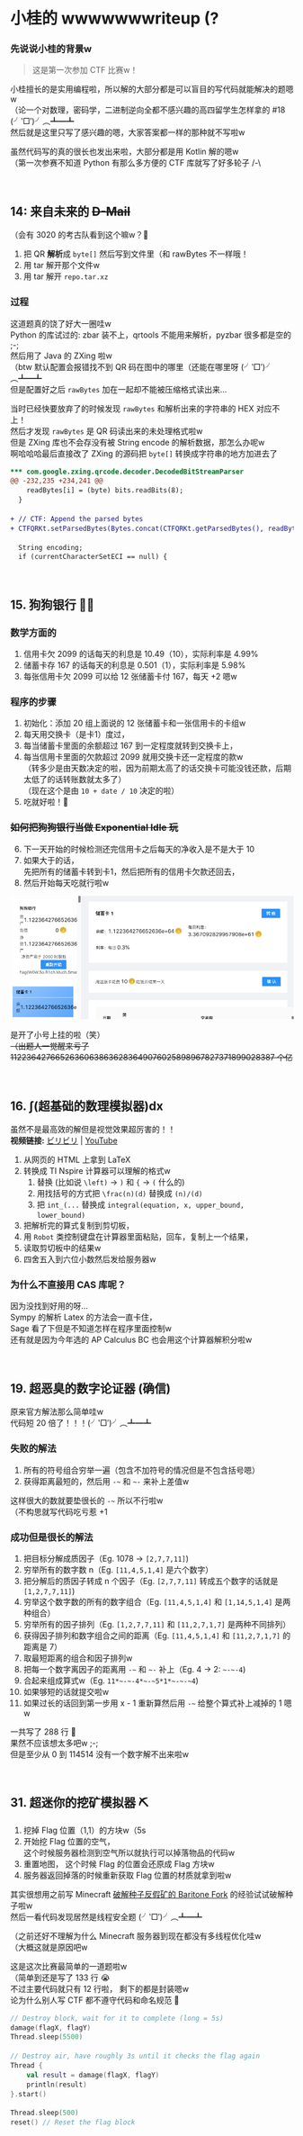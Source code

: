 # 小桂的 wwwwwwwriteup (?

### 先说说小桂的背景w

> 这是第一次参加 CTF 比赛w！

小桂擅长的是实用编程啦，所以解的大部分都是可以盲目的写代码就能解决的题嗯w  
（论一个对数理，密码学，二进制逆向全都不感兴趣的高四留学生怎样拿的 #18 (╯‵□′)╯︵┻━┻  
然后就是这里只写了感兴趣的嗯，大家答案都一样的那种就不写啦w

虽然代码写的真的很长也发出来啦，大部分都是用 Kotlin 解的嗯w  
（第一次参赛不知道 Python 有那么多方便的 CTF 库就写了好多轮子 /-\

<br>

## 14: 来自未来的 ~~D-Mail~~

（会有 3020 的考古队看到这个嘛w？:thinking:

1. 把 QR **解析**成 `byte[]` 然后写到文件里（和 rawBytes 不一样哦！
2. 用 tar 解开那个文件w
3. 用 tar 解开 `repo.tar.xz`

### 过程

这道题真的饶了好大一圈哇w  
Python 的库试过的: zbar 装不上，qrtools 不能用来解析，pyzbar 很多都是空的 ;-;  
然后用了 Java 的 ZXing 啦w  
（btw 默认配置会报错找不到 QR 码在图中的哪里（还能在哪里呀 (╯‵□′)╯︵┻━┻  
但是配置好之后 `rawBytes` 加在一起却不能被压缩格式读出来...

当时已经快要放弃了的时候发现 `rawBytes` 和解析出来的字符串的 HEX 对应不上！  
然后才发现 `rawBytes` 是 QR 码读出来的未处理格式啦w  
但是 ZXing 库也不会存没有被 String encode 的解析数据，那怎么办呢w  
啊哈哈哈最后直接改了 ZXing 的源码把 `byte[]` 转换成字符串的地方加进去了

```diff
*** com.google.zxing.qrcode.decoder.DecodedBitStreamParser
@@ -232,235 +234,241 @@
    readBytes[i] = (byte) bits.readBits(8);
  }

+ // CTF: Append the parsed bytes
+ CTFQRKt.setParsedBytes(Bytes.concat(CTFQRKt.getParsedBytes(), readBytes));

  String encoding;
  if (currentCharacterSetECI == null) {
```

<br>

## 15. 狗狗银行 🐶🏦

### 数学方面的

1. 信用卡欠 2099 的话每天的利息是 10.49（10），实际利率是 4.99%
2. 储蓄卡存 167 的话每天的利息是 0.501（1），实际利率是 5.98% 
3. 每张信用卡欠 2099 可以给 12 张储蓄卡付 167，每天 +2 嗯w

### 程序的步骤

1. 初始化：添加 20 组上面说的 12 张储蓄卡和一张信用卡的卡组w
2. 每天用交换卡（是卡1）度过，
3. 每当储蓄卡里面的余额超过 167 到一定程度就转到交换卡上，
4. 每当信用卡里面的欠款超过 2099 就用交换卡还一定程度的款w  
    （转多少是由天数决定的啦，因为前期太高了的话交换卡可能没钱还款，后期太低了的话转账数就太多了）  
    （现在这个是由 `10 + date / 10` 决定的啦）
5. 吃就好啦！🐷

### ~~如何把狗狗银行当做 Exponential Idle 玩~~

6. 下一天开始的时候检测还完信用卡之后每天的净收入是不是大于 10
7. 如果大于的话，  
先把所有的储蓄卡转到卡1，然后把所有的信用卡欠款还回去，
8. 然后开始每天吃就行啦w

![result](./images/15-result.png)

是开了小号上挂的啦（笑）  
~~（出题人一觉醒来亏了 11223642766526360638636283649076025898967827371899028387 个亿~~

<br>

## 16. ∫(超基础的数理模拟器)dx

虽然不是最高效的解但是视觉效果超厉害的！！  
**视频链接:** [ビリビリ](https://www.bilibili.com/video/BV16a411c7jN/) | [YouTube](https://youtu.be/8L2TkLmXngQ)

1. 从网页的 HTML 上拿到 LaTeX
2. 转换成 TI Nspire 计算器可以理解的格式w
   1. 替换 (比如说 `\left)` → `)` 和 `{` → `(` 什么的)
   2. 用找括号的方式把 `\frac(n)(d)` 替换成 `(n)/(d)`
   3. 把 `int_(...` 替换成 `integral(equation, x, upper_bound, lower_bound)`
3. 把解析完的算式复制到剪切板，
4. 用 `Robot` 类控制键盘在计算器里面粘贴，回车，复制上一个结果，
5. 读取剪切板中的结果w
6. 四舍五入到六位小数然后发给服务器w

### 为什么不直接用 CAS 库呢？

因为没找到好用的呀...  
Sympy 的解析 Latex 的方法会一直卡住，  
Sage 看了下但是不知道怎样在程序里面控制w  
还有就是因为今年选的 AP Calculus BC 也会用这个计算器解积分啦w

<br>

## 19. 超恶臭的数字论证器 (确信)

原来官方解法那么简单哇w  
代码短 20 倍了！！！(╯‵□′)╯︵┻━┻

### 失败的解法

1. 所有的符号组合穷举一遍（包含不加符号的情况但是不包含括号嗯）
2. 获得距离最短的，然后用 `-~` 和 `~-` 来补上差值w

这样很大的数就要垫很长的 `-~` 所以不行啦w  
（不构思就写代码吃亏惹 +1

### 成功但是很长的解法

1. 把目标分解成质因子（Eg. 1078 → `[2,7,7,11]`)
2. 穷举所有的数字数 n（Eg. `[11,4,5,1,4]` 是六个数字）
3. 把分解后的质因子转成 n 个因子（Eg. `[2,7,7,11]` 转成五个数字的话就是 `[1,2,7,7,11]`)
4. 穷举这个数字数的所有的数字组合（Eg. `[11,4,5,1,4]` 和 `[1,14,5,1,4]` 是两种组合）
5. 穷举所有的因子排列（Eg. `[1,2,7,7,11]` 和 `[11,2,7,1,7]` 是两种不同排列）
6. 获得因子排列和数字组合之间的距离（Eg. `[11,4,5,1,4]` 和 `[11,2,7,1,7]` 的距离是 7）
7. 取最短距离的组合和因子排列w
8. 把每一个数字离因子的距离用 `-~` 和 `~-` 补上（Eg. 4 → 2: `~-~-4`)
9. 合起来组成算式w（Eg. `11*~-~-4*~-~5*1*~-~-~4`)
10. 如果够短的话就提交啦w
11. 如果过长的话回到第一步用 x - 1 重新算然后用 `-~` 给整个算式补上减掉的 1 嗯w

一共写了 288 行 🌚  
果然不应该想太多吧w ;-;  
但是至少从 0 到 114514 没有一个数字解不出来啦w

<br>

## 31. 超迷你的挖矿模拟器 ⛏️

1. 挖掉 Flag 位置（1,1）的方块w（5s
2. 开始挖 Flag 位置的空气，  
   这个时候服务器检测到空气所以就执行可以掉落物品的代码w
3. 重置地图， 这个时候 Flag 的位置会还原成 Flag 方块w
4. 服务器返回掉落的时候重新获取 Flag 位置的材质就拿到啦w

其实很想用之前写 Minecraft [破解种子反假矿的 Baritone Fork](https://github.com/hykilpikonna/baritone) 
的经验试试破解种子啦w  
然后一看代码发现居然是线程安全题 (╯‵□′)╯︵┻━┻

（之前还好不理解为什么 Minecraft 服务器到现在都没有多线程优化哇w  
（大概这就是原因吧w

这是这次比赛最简单的一道题啦w  
（简单到还是写了 133 行 😭  
不过主要代码就只有 12 行啦， 剩下的都是封装嗯w  
论为什么别人写 CTF 都不遵守代码和命名规范 🌚  

```kotlin
// Destroy block, wait for it to complete (long = 5s)
damage(flagX, flagY)
Thread.sleep(5500)

// Destroy air, have roughly 3s until it checks the flag again
Thread {
    val result = damage(flagX, flagY)
    println(result)
}.start()

Thread.sleep(500)
reset() // Reset the flag block
```




